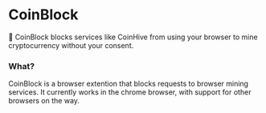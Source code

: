 # CoinBlock
:crystal_ball: CoinBlock blocks services like CoinHive from using your browser to mine cryptocurrency without your consent.

### What?
CoinBlock is a browser extention that blocks requests to browser mining services.  It currently works in the chrome browser, with support for other browsers on the way.
